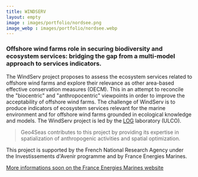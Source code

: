 ```yaml
---
title: WINDSERV
layout: empty
image : images/portfolio/nordsee.png
image_webp : images/portfolio/nordsee.webp
---
```


### Offshore wind farms role in securing biodiversity and ecosystem services: bridging the gap from a multi-model approach to services indicators.

The WindServ project proposes to assess the ecosystem services related to offshore wind farms and explore their relevance as other area-based effective conservation measures (OECM). This in an attempt to reconcile the "biocentric" and "anthropocentric" viewpoints in order to improve the acceptability of offshore wind farms. The challenge of WindServ is to produce indicators of ecosystem services relevant for the marine environment and for offshore wind farms grounded in ecological knowledge and models. The WindServ project is led by the [LOG](https://log.cnrs.fr/) laboratory (ULCO).

> Geo4Seas contributes to this project by providing its expertise in spatialization of anthropogenic activities and spatial optimization.


This project is supported by the French National Research Agency under the Investissements d'Avenir programme and by France Energies Marines.

[More informations soon on the France Energies Marines website](https://en.france-energies-marines.org/R-D)